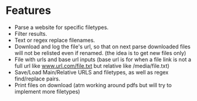 # Features  
  
- Parse a website for specific filetypes.  
- Filter results.  
- Text or regex replace filenames.  
- Download and log the file's url, so that on next parse downloaded files will not be relisted even if renamed. (the idea is to get new files only)  
- File with urls  and base url inputs (base url is for when a file link is not a full url like www.url.com/file.txt but relative like /media/file.txt)  
- Save/Load Main/Relative URLS and filetypes, as well as regex find/replace pairs.  
- Print files on download (atm working around pdfs but will try to implement more filetypes)  

